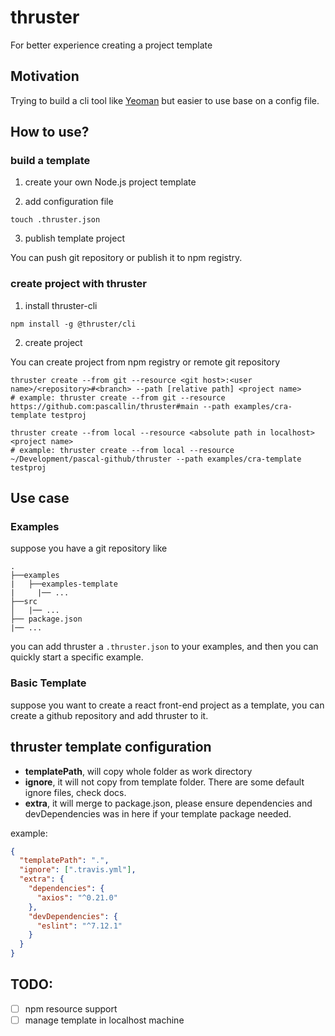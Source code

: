 # thruster

For better experience creating a project template

## Motivation

Trying to build a cli tool like [Yeoman](https://yeoman.io/) but easier to use base on a config file. 

## How to use?

### build a template

1. create your own Node.js project template

2. add configuration file

```shell
touch .thruster.json
```

3. publish template project

You can push git repository or publish it to npm registry.

### create project with thruster

1. install thruster-cli

```shell
npm install -g @thruster/cli
```

2. create project

You can create project from npm registry or remote git repository

```shell
thruster create --from git --resource <git host>:<user name>/<repository>#<branch> --path [relative path] <project name>
# example: thruster create --from git --resource https://github.com:pascallin/thruster#main --path examples/cra-template testproj
```

```shell
thruster create --from local --resource <absolute path in localhost> <project name>
# example: thruster create --from local --resource ~/Development/pascal-github/thruster --path examples/cra-template testproj
```

## Use case

### Examples

suppose you have a git repository like

```shell
.
├──examples
|   ├──examples-template
|     |── ...
├──src
│   |── ...
├── package.json
|── ...
```

you can add thruster a `.thruster.json` to your examples, and then you can quickly start a specific example.

### Basic Template

suppose you want to create a react front-end project as a template, you can create a github repository and add thruster to it.

## thruster template configuration

- **templatePath**, will copy whole folder as work directory
- **ignore**, it will not copy from template folder. There are some default ignore files, check docs.
- **extra**, it will merge to package.json, please ensure dependencies and devDependencies was in here if your template package needed.

example:

```json
{
  "templatePath": ".",
  "ignore": [".travis.yml"],
  "extra": {
    "dependencies": {
      "axios": "^0.21.0"
    },
    "devDependencies": {
      "eslint": "^7.12.1"
    }
  }
}
```

## TODO:

- [ ] npm resource support
- [ ] manage template in localhost machine
